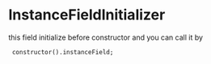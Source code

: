 # InstanceFieldInitializer
this field initialize before constructor
and you can call it by  

     constructor().instanceField;
